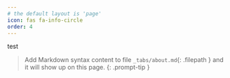 ```yaml
---
# the default layout is 'page'
icon: fas fa-info-circle
order: 4
---
```


test

> Add Markdown syntax content to file `_tabs/about.md`{: .filepath } and it will show up on this page.
{: .prompt-tip }
